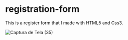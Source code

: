 # registration-form
This is a register form that I made with HTML5 and Css3.

![Captura de Tela (35)](https://user-images.githubusercontent.com/49062313/122883247-4a6c2800-d33d-11eb-993a-17bea0bf65aa.png)

